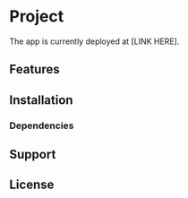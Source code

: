 # Project

The app is currently deployed at [LINK HERE].

## Features

## Installation

### Dependencies

## Support

## License
